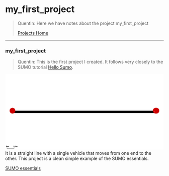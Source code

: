 # <a name="top_of_page"></a>my_first_project
>Quentin: Here we have notes about the project my_first_project
>
>[Projects Home](../Readme.md)

---

<!-- begin my_first_project -->
### <a name="my_first_project"></a>my_first_project
>Quentin: This is the first project I created. It follows very closely to the SUMO tutorial [Hello Sumo](http://sumo.dlr.de/wiki/Tutorials/Hello_Sumo).

![my_first_project.gif](../../assets/screenshots/projects/my_first_project.gif)
<br/>
It is a straight line with a single vehicle that moves from one end to the other. This project is a clean simple example of the SUMO essentials.

[SUMO essentials](../../Readme.md#sumo_essentials)
<!-- end my_first_project -->
